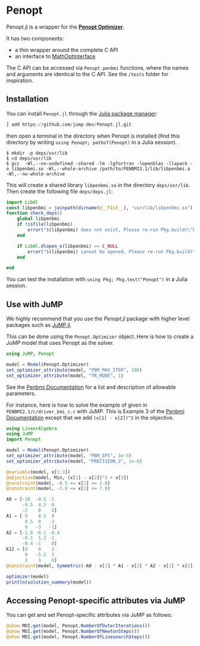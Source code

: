 # Penopt

Penopt.jl is a wrapper for the **[Penopt Optimizer](http://www.penopt.com/)**.

It has two components:
 - a thin wrapper around the complete C API
 - an interface to [MathOptInterface](https://github.com/jump-dev/MathOptInterface.jl)

The C API can be accessed via `Penopt.penbmi` functions, where the names and
arguments are identical to the C API. See the `/tests` folder for inspiration.

## Installation

You can install `Penopt.jl` through the
[Julia package manager](https://docs.julialang.org/en/v1/stdlib/Pkg/index.html):
```julia
] add https://github.com/jump-dev/Penopt.jl.git
```
then open a terminal in the directory when Penopt is installed (find this directory by writing `using Penopt; pathof(Penopt)` in a Julia session).
```
$ mkdir -p deps/usr/lib
$ cd deps/usr/lib
$ gcc  -Wl,--no-undefined -shared -lm -lgfortran -lopenblas -llapack -o libpenbmi.so -Wl,--whole-archive /path/to/PENBMI2.1/lib/libpenbmi.a -Wl,--no-whole-archive
```
This will create a shared library `libpenbmi.so` in the directory `deps/usr/lib`.
Then create the following file `deps/deps.jl`:
```julia
import Libdl
const libpenbmi = joinpath(dirname(@__FILE__), "usr/lib/libpenbmi.so")
function check_deps()
    global libpenbmi
    if !isfile(libpenbmi)
        error("$(libpenbmi) does not exist, Please re-run Pkg.build(\"Penopt\"), and restart Julia.")
    end

    if Libdl.dlopen_e(libpenbmi) == C_NULL
        error("$(libpenbmi) cannot be opened, Please re-run Pkg.build(\"Penopt\"), and restart Julia.")
    end

end
```
You can test the installation with `using Pkg; Pkg.test("Penopt")` in a Julia session.

## Use with JuMP

We highly recommend that you use the *Penopt.jl* package with higher level packages such as
[JuMP.jl](https://github.com/jump-dev/JuMP.jl).

This can be done using the ``Penopt.Optimizer`` object. Here is how to create a
*JuMP* model that uses Penopt as the solver.
```julia
using JuMP, Penopt

model = Model(Penopt.Optimizer)
set_optimizer_attribute(model, "PBM_MAX_ITER", 100)
set_optimizer_attribute(model, "TR_MODE", 1)
```
See the [Penbmi Documentation](http://www.penopt.com/doc/penbmi2_1.pdf)
for a list and description of allowable parameters.

For instance, here is how to solve the example of given in
`PENBMI2.1/c/driver_bmi_c.c` with JuMP.
This is Example 3 of the [Penbmi Documentation](http://www.penopt.com/doc/penbmi2_1.pdf) except that we add `(x[1] - x[2])^2` in the objective.

```julia
using LinearAlgebra
using JuMP
import Penopt

model = Model(Penopt.Optimizer)
set_optimizer_attribute(model, "PBM_EPS", 1e-5)
set_optimizer_attribute(model, "PRECISION_2", 1e-6)

@variable(model, x[1:3])
@objective(model, Min, (x[1] - x[2])^2 + x[3])
@constraint(model, -0.5 <= x[1] <= 2.0)
@constraint(model, -3.0 <= x[2] <= 7.0)

A0 = [-10  -0.5 -2
      -0.5  4.5  0
      -2    0    0]
A1 = [ 9    0.5  0
       0.5  0   -3
       0   -3   -1]
A2 = [-1.8 -0.1 -0.4
      -0.1  1.2 -1
      -0.4 -1    0]
K12 = [0    0    2
       0   -5.5  3
       2    3    0]
@constraint(model, Symmetric(-A0 - x[1] * A1 - x[2] * A2 - x[1] * x[2] * K12 + x[3] * Matrix(I, 3, 3)) in PSDCone())

optimize!(model)
println(solution_summary(model))
```

## Accessing Penopt-specific attributes via JuMP

You can get and set Penopt-specific attributes via JuMP as follows:
```julia
@show MOI.get(model, Penopt.NumberOfOuterIterations())
@show MOI.get(model, Penopt.NumberOfNewtonSteps())
@show MOI.get(model, Penopt.NumberOfLinesearchSteps())
```
